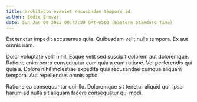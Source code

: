 ```yaml
---
title: architecto eveniet recusandae tempore id
author: Eddie Ernser
date: Sun Jan 09 2022 00:47:30 GMT-0500 (Eastern Standard Time)
---
```

Est tenetur impedit accusamus quia. Quibusdam velit nulla tempora. Ex aut omnis nam.

 Dolor voluptate velit nihil. Eaque velit sed suscipit dolorem aut doloremque. Ratione enim porro consequatur eum quia a eum ratione. Vel perferendis qui quia a. Dolore nihil molestiae expedita quis recusandae cumque aliquam tempora. Aut repellendus omnis optio.

 Ratione ea consequuntur qui illo. Doloremque sit tenetur aliquid qui. Ipsa harum ad nulla sit aliquam facere consequatur qui modi.